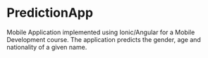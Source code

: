 # PredictionApp
Mobile Application implemented using Ionic/Angular for a Mobile Development course. The application predicts the gender, age and nationality of a given name. 
